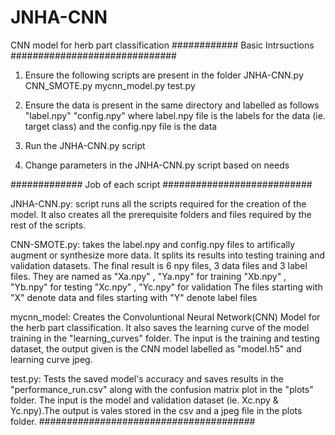 # JNHA-CNN
CNN model for herb part classification
############ Basic Intrsuctions ##############################
1. Ensure the following scripts are present in the folder
	JNHA-CNN.py
	CNN_SMOTE.py
	mycnn_model.py
	test.py

2. Ensure the data is present in the same directory and labelled as follows
	"label.npy"
	"config.npy"
where label.npy file is the labels for the data (ie. target class) and the config.npy file is the data

3. Run the JNHA-CNN.py script

4. Change parameters in the JNHA-CNN.py script based on needs

############# Job of each script ###########################

JNHA-CNN.py: script runs all the scripts required for the creation of the model. It also creates all the prerequisite folders and files required by the rest of the scripts.

CNN-SMOTE.py: takes the label.npy and config.npy files to artifically augment or synthesize more data. It splits its results into testing training and validation datasets. The final result is 6 npy files, 3 data files and 3 label files. They are named as 
	"Xa.npy" , "Ya.npy" for training
	"Xb.npy" , "Yb.npy" for testing
	"Xc.npy" , "Yc.npy" for validation
The files starting with "X" denote data and files starting with "Y" denote label files

mycnn_model: Creates the Convoluntional Neural Network(CNN) Model for the herb part classification. It also saves the learning curve of the model training in the "learning_curves" folder. The input is the training and testing dataset, the output given is the CNN model labelled as "model.h5" and learning curve jpeg.

test.py: Tests the saved model's accuracy and saves results in the "performance_run.csv" along with the confusion matrix plot in the "plots" folder. The input is the model and validation dataset (ie. Xc.npy & Yc.npy).The output is vales stored in the csv and a jpeg file in the plots folder.
#######################################
